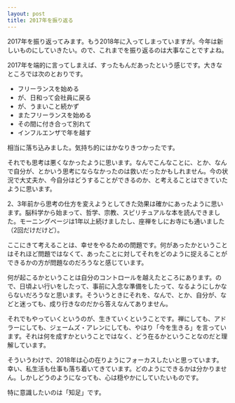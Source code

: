 ```yaml
---
layout: post
title: 2017年を振り返る
---
```


2017年を振り返ってみます。もう2018年に入ってしまっていますが。今年は新しいものにしていきたい。ので、これまでを振り返るのは大事なことですよね。

2017年を端的に言ってしまえば、すったもんだあったという感じです。大きなところでは次のとおりです。

- フリーランスを始める
- が、日和って会社員に戻る
- が、うまいこと続かず
- またフリーランスを始める
- その間に付き合って別れて
- インフルエンザで年を越す

相当に落ち込みました。気持ち的にはかなりきつかったです。

それでも思考は悪くなかったように思います。なんでこんなことに、とか、なんで自分が、とかいう思考にならなかったのは救いだったかもしれません。今の状況で大丈夫か、今自分はどうすることができるのか、と考えることはできていたように思います。

2、3年前から思考の仕方を変えようとしてきた効果は確かにあったように思います。脳科学から始まって、哲学、宗教、スピリチュアルな本を読んできました。モーニングページは1年以上続けましたし、座禅をしにお寺にも通いました（2回だけだけど）。

ここにきて考えることは、幸せをやるための問題です。何があったかということはそれほど問題ではなくて、あったことに対してそれをどのように捉えることができるかの方が問題なのだろうなと感じています。

何が起こるかということは自分のコントロールを越えたところにあります。ので、日頃よい行いをしたって、事前に入念な準備をしたって、なるようにしかならないだろうなと思います。そういうときにそれを、なんで、とか、自分が、などと迷っても、成り行きなのだから答えなんてありません。

それでもやっていくというのが、生きていくということです。禅にしても、アドラーにしても、ジェームズ・アレンにしても、やはり「今を生きる」を言っています。それは何を成すかということではなく、どう在るかということなのだと理解しています。

そういうわけで、2018年は心の在りようにフォーカスしたいと思っています。幸い、私生活も仕事も落ち着いてきています。どのようにできるかは分かりません。しかしどうのようになっても、心は穏やかにしていたいものです。

特に意識したいのは「知足」です。
